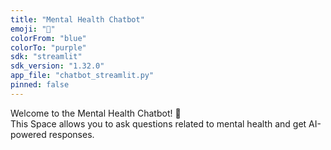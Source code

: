 ```yaml
---
title: "Mental Health Chatbot"
emoji: "💬"
colorFrom: "blue"
colorTo: "purple"
sdk: "streamlit"
sdk_version: "1.32.0"
app_file: "chatbot_streamlit.py"
pinned: false
---
```

Welcome to the Mental Health Chatbot! 💬  
This Space allows you to ask questions related to mental health and get AI-powered responses.
